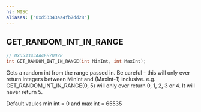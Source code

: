 ```yaml
---
ns: MISC
aliases: ["0xd53343aa4fb7dd28"]
---
```

## GET_RANDOM_INT_IN_RANGE

```c
// 0xD53343AA4FB7DD28
int GET_RANDOM_INT_IN_RANGE(int MinInt, int MaxInt);
```

Gets a random int from the range passed in. Be careful - this will only ever return integers between MinInt and (MaxInt-1) inclusive. e.g. GET_RANDOM_INT_IN_RANGE(0, 5) will only ever return 0, 1, 2, 3 or 4. It will never return 5.

Default vaules min int = 0 and max int = 65535

